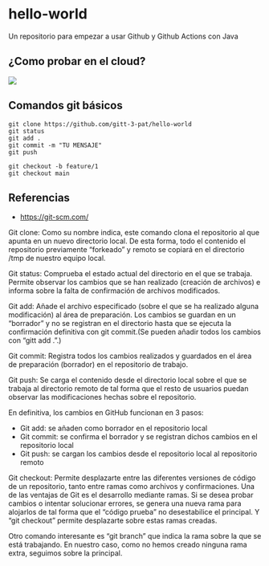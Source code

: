 # hello-world

Un repositorio para empezar a usar Github y Github Actions con Java

## ¿Como probar en el cloud?

[![](https://gitpod.io/button/open-in-gitpod.svg)](https://gitpod.io/#https://github.com/gitt-3-pat/hello-world)

## Comandos git básicos

```
git clone https://github.com/gitt-3-pat/hello-world
git status
git add .
git commit -m "TU MENSAJE"
git push

git checkout -b feature/1
git checkout main
```

## Referencias

- https://git-scm.com/

Git clone:
Como su nombre indica, este comando clona el repositorio al que apunta en un nuevo directorio local. De esta forma, todo el contenido el repositorio previamente “forkeado” y remoto se copiará en el directorio /tmp de nuestro equipo local.
 

Git status:
Comprueba el estado actual del directorio en el que se trabaja. Permite observar los cambios que se han realizado (creación de archivos) e informa sobre la falta de confirmación de archivos modificados.
 

Git add:
Añade el archivo especificado (sobre el que se ha realizado alguna modificación) al área de preparación. Los cambios se guardan en un “borrador” y no se registran en el directorio hasta que se ejecuta la confirmación definitiva con git commit.(Se pueden añadir todos los cambios con “gitt add .”.)
 

Git commit:
Registra todos los cambios realizados y guardados en el área de preparación (borrador) en el repositorio de trabajo.
 

Git push:
Se carga el contenido desde el directorio local sobre el que se trabaja al directorio remoto de tal forma que el resto de usuarios puedan observar las modificaciones hechas sobre el repositorio.
 

En definitiva, los cambios en GitHub funcionan en 3 pasos:
-	Git add: se añaden como borrador en el repositorio local
-	Git commit: se confirma el borrador y se registran dichos cambios en el repositorio local
-	Git push: se cargan los cambios desde el repositorio local al repositorio remoto

Git checkout:
Permite desplazarte entre las diferentes versiones de código de un repositorio, tanto entre ramas como archivos y confirmaciones. Una de las ventajas de Git es el desarrollo mediante ramas. Si se desea probar cambios o intentar solucionar errores, se genera una nueva rama para alojarlos de tal forma que el “código prueba” no desestabilice el principal. Y “git checkout” permite desplazarte sobre estas ramas creadas.
 
Otro comando interesante es “git branch” que indica la rama sobre la que se está trabajando. En nuestro caso, como no hemos creado ninguna rama extra, seguimos sobre la principal.
 

